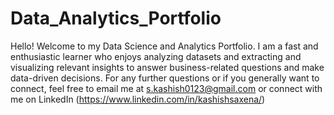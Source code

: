 # Data_Analytics_Portfolio
Hello! Welcome to my Data Science and Analytics Portfolio. I am a fast and enthusiastic learner who enjoys analyzing datasets and extracting and visualizing relevant insights to answer business-related questions and make data-driven decisions. For any further questions or if you generally want to connect, feel free to email me at s.kashish0123@gmail.com or connect with me on LinkedIn (https://www.linkedin.com/in/kashishsaxena/)
